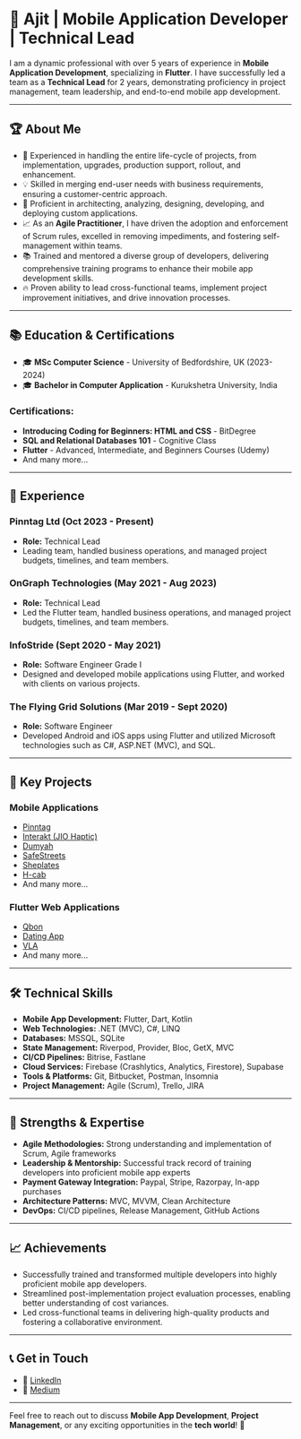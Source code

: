 # 👋 Ajit | Mobile Application Developer | Technical Lead

I am a dynamic professional with over 5 years of experience in **Mobile Application Development**, specializing in **Flutter**. I have successfully led a team as a **Technical Lead** for 2 years, demonstrating proficiency in project management, team leadership, and end-to-end mobile app development.

---

## 🏆 **About Me**

- 🌟 Experienced in handling the entire life-cycle of projects, from implementation, upgrades, production support, rollout, and enhancement.
- 💡 Skilled in merging end-user needs with business requirements, ensuring a customer-centric approach.
- 🧠 Proficient in architecting, analyzing, designing, developing, and deploying custom applications.
- 📈 As an **Agile Practitioner**, I have driven the adoption and enforcement of Scrum rules, excelled in removing impediments, and fostering self-management within teams.
- 📚 Trained and mentored a diverse group of developers, delivering comprehensive training programs to enhance their mobile app development skills.
- 🔥 Proven ability to lead cross-functional teams, implement project improvement initiatives, and drive innovation processes.

---

## 📚 **Education & Certifications**

- 🎓 **MSc Computer Science** - University of Bedfordshire, UK (2023-2024)
- 🎓 **Bachelor in Computer Application** - Kurukshetra University, India

### **Certifications:**
- **Introducing Coding for Beginners: HTML and CSS** - BitDegree
- **SQL and Relational Databases 101** - Cognitive Class
- **Flutter** - Advanced, Intermediate, and Beginners Courses (Udemy)
- And many more...

---

## 💼 **Experience**

### **Pinntag Ltd (Oct 2023 - Present)**
- **Role:** Technical Lead
- Leading team, handled business operations, and managed project budgets, timelines, and team members.

### **OnGraph Technologies (May 2021 - Aug 2023)**
- **Role:** Technical Lead
- Led the Flutter team, handled business operations, and managed project budgets, timelines, and team members.

### **InfoStride (Sept 2020 - May 2021)**
- **Role:** Software Engineer Grade I
- Designed and developed mobile applications using Flutter, and worked with clients on various projects.

### **The Flying Grid Solutions (Mar 2019 - Sept 2020)**
- **Role:** Software Engineer
- Developed Android and iOS apps using Flutter and utilized Microsoft technologies such as C#, ASP.NET (MVC), and SQL.

---

## 🚀 **Key Projects**

### **Mobile Applications**
- [Pinntag](https://play.google.com/store/apps/details?id=com.pinntag.pinntagUS)
- [Interakt (JIO Haptic)](https://play.google.com/store/apps/details?id=com.haptik.interakt)
- [Dumyah](https://play.google.com/store/apps/details?id=com.dumyah.app)
- [SafeStreets](https://play.google.com/store/apps/details?id=uk.co.streetsafe.mobile)
- [Sheplates](https://play.google.com/store/apps/details?id=com.app.sheplates)
- [H-cab](https://play.google.com/store/apps/details?id=com.ongraph.hcab)
- And many more...

### **Flutter Web Applications**
- [Qbon](https://admin.qbon.ch/)
- [Dating App](https://tunda-dating-app.web.app)
- [VLA](https://vlaweb.levnext.com/)
- And many more...

---

## 🛠️ **Technical Skills**

- **Mobile App Development:** Flutter, Dart, Kotlin
- **Web Technologies:** .NET (MVC), C#, LINQ
- **Databases:** MSSQL, SQLite
- **State Management:** Riverpod, Provider, Bloc, GetX, MVC
- **CI/CD Pipelines:** Bitrise, Fastlane
- **Cloud Services:** Firebase (Crashlytics, Analytics, Firestore), Supabase
- **Tools & Platforms:** Git, Bitbucket, Postman, Insomnia
- **Project Management:** Agile (Scrum), Trello, JIRA

---

## 🏅 **Strengths & Expertise**

- **Agile Methodologies:** Strong understanding and implementation of Scrum, Agile frameworks
- **Leadership & Mentorship:** Successful track record of training developers into proficient mobile app experts
- **Payment Gateway Integration:** Paypal, Stripe, Razorpay, In-app purchases
- **Architecture Patterns:** MVC, MVVM, Clean Architecture
- **DevOps:** CI/CD pipelines, Release Management, GitHub Actions

---

## 📈 **Achievements**

- Successfully trained and transformed multiple developers into highly proficient mobile app developers.
- Streamlined post-implementation project evaluation processes, enabling better understanding of cost variances.
- Led cross-functional teams in delivering high-quality products and fostering a collaborative environment.

---

## 📞 **Get in Touch**

- 🔗 [LinkedIn](https://www.linkedin.com/ajit-sharma-a0883a72)
- 🔗 [Medium](https://medium.com/@ajit.cool008)

---

Feel free to reach out to discuss **Mobile App Development**, **Project Management**, or any exciting opportunities in the **tech world**! 🚀

<!---
Ajitcool008/Ajitcool008 is a ✨ special ✨ repository because its `README.md` (this file) appears on your GitHub profile.
You can click the Preview link to take a look at your changes.
--->
